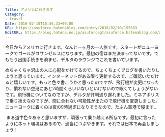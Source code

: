 ```yaml
---
Title: アメリカに行きます
Category:
- travel
Date: 2016-02-10T15:56:33+09:00
URL: https://asuforce.hatenablog.com/entry/2016/02/10/155633
EditURL: https://blog.hatena.ne.jp/asuforcegt/asuforce.hatenablog.com/atom/entry/6653586347156739764
---
```


<p>今日からアメリカに行きます。なんと一ヶ月の一人旅です。スタートがニューヨークでゴールがロサンゼルスになります。最初の宿はまだ決まってないです。でももう出国手続きを済ませ、デルタのラウンジでこれを書いています。</p>
<p>めちゃくちゃ沢山の人に心配をかけてるので、ちょくちょくブログを書いたりしようと思っています。インターネットがある限り更新するので、ご確認いただけると嬉しいです。もっと色々書こうかと思ったのですが、飛行機が変更になったり、慣れない空港にあと2時間くらいいないといけないので眠くてしょうがないです。飛行機についてなのですが、デルタが評判通り遅れました。ミネアポリスで乗り換えなのですが、間に合わない可能性が出たので飛行機を変更しました。ニューヨークに着くのは夜の9時過ぎになりそうなので、たぶん空港で寝ます...</p>
<p> まぁ道中色々あると思いますが、頑張って乗り越える所存です。最初に言ったようにネット環境はあるので、適当につぶやきます。それでは日本で再会しましょう！</p>
